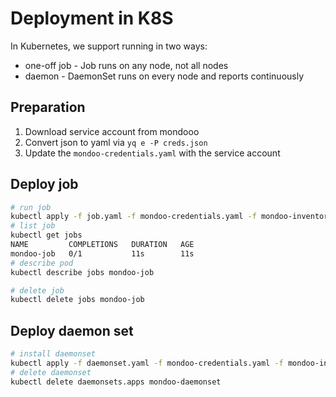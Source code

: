 # Deployment in K8S

In Kubernetes, we support running in two ways:

- one-off job - Job runs on any node, not all nodes
- daemon - DaemonSet runs on every node and reports continuously

## Preparation

1. Download service account from mondooo
2. Convert json to yaml via `yq e -P creds.json`
3. Update the `mondoo-credentials.yaml` with the service account 


## Deploy job

```bash
# run job
kubectl apply -f job.yaml -f mondoo-credentials.yaml -f mondoo-inventory.yaml
# list job
kubectl get jobs
NAME         COMPLETIONS   DURATION   AGE
mondoo-job   0/1           11s        11s
# describe pod
kubectl describe jobs mondoo-job  

# delete job
kubectl delete jobs mondoo-job 
```

## Deploy daemon set

```bash
# install daemonset
kubectl apply -f daemonset.yaml -f mondoo-credentials.yaml -f mondoo-inventory.yaml
# delete daemonset
kubectl delete daemonsets.apps mondoo-daemonset
```
